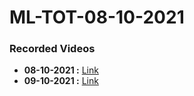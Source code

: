 # ML-TOT-08-10-2021
### Recorded Videos
- **08-10-2021 :** [Link](https://transcripts.gotomeeting.com/#/s/ac2aeb91898576030851a01495634b2edf6acb801bae7315407ce49b11a9ad65)
- **09-10-2021 :** [Link](https://transcripts.gotomeeting.com/#/s/5a09cd3317c1bd028e430d0b490fba3ab81ac70c613aac2a5e194fecf50ba45e)
